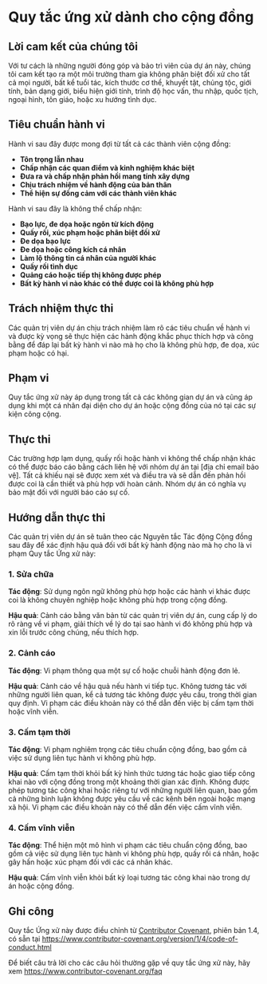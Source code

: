 # Quy tắc ứng xử dành cho cộng đồng

## Lời cam kết của chúng tôi

Với tư cách là những người đóng góp và bảo trì viên của dự án này, chúng tôi cam kết tạo ra một môi trường tham gia không phân biệt đối xử cho tất cả mọi người, bất kể tuổi tác, kích thước cơ thể, khuyết tật, chủng tộc, giới tính, bản dạng giới, biểu hiện giới tính, trình độ học vấn, thu nhập, quốc tịch, ngoại hình, tôn giáo, hoặc xu hướng tình dục.

## Tiêu chuẩn hành vi

Hành vi sau đây được mong đợi từ tất cả các thành viên cộng đồng:

- **Tôn trọng lẫn nhau**
- **Chấp nhận các quan điểm và kinh nghiệm khác biệt**
- **Đưa ra và chấp nhận phản hồi mang tính xây dựng**
- **Chịu trách nhiệm về hành động của bản thân**
- **Thể hiện sự đồng cảm với các thành viên khác**

Hành vi sau đây là không thể chấp nhận:

- **Bạo lực, đe dọa hoặc ngôn từ kích động**
- **Quấy rối, xúc phạm hoặc phân biệt đối xử**
- **Đe dọa bạo lực**
- **Đe dọa hoặc công kích cá nhân**
- **Làm lộ thông tin cá nhân của người khác**
- **Quấy rối tình dục**
- **Quảng cáo hoặc tiếp thị không được phép**
- **Bất kỳ hành vi nào khác có thể được coi là không phù hợp**

## Trách nhiệm thực thi

Các quản trị viên dự án chịu trách nhiệm làm rõ các tiêu chuẩn về hành vi và được kỳ vọng sẽ thực hiện các hành động khắc phục thích hợp và công bằng để đáp lại bất kỳ hành vi nào mà họ cho là không phù hợp, đe dọa, xúc phạm hoặc có hại.

## Phạm vi

Quy tắc ứng xử này áp dụng trong tất cả các không gian dự án và cũng áp dụng khi một cá nhân đại diện cho dự án hoặc cộng đồng của nó tại các sự kiện công cộng.

## Thực thi

Các trường hợp lạm dụng, quấy rối hoặc hành vi không thể chấp nhận khác có thể được báo cáo bằng cách liên hệ với nhóm dự án tại [địa chỉ email bảo vệ]. Tất cả khiếu nại sẽ được xem xét và điều tra và sẽ dẫn đến phản hồi được coi là cần thiết và phù hợp với hoàn cảnh. Nhóm dự án có nghĩa vụ bảo mật đối với người báo cáo sự cố.

## Hướng dẫn thực thi

Các quản trị viên dự án sẽ tuân theo các Nguyên tắc Tác động Cộng đồng sau đây để xác định hậu quả đối với bất kỳ hành động nào mà họ cho là vi phạm Quy tắc Ứng xử này:

### 1. Sửa chữa

**Tác động**: Sử dụng ngôn ngữ không phù hợp hoặc các hành vi khác được coi là không chuyên nghiệp hoặc không phù hợp trong cộng đồng.

**Hậu quả**: Cảnh cáo bằng văn bản từ các quản trị viên dự án, cung cấp lý do rõ ràng về vi phạm, giải thích về lý do tại sao hành vi đó không phù hợp và xin lỗi trước công chúng, nếu thích hợp.

### 2. Cảnh cáo

**Tác động**: Vi phạm thông qua một sự cố hoặc chuỗi hành động đơn lẻ.

**Hậu quả**: Cảnh cáo về hậu quả nếu hành vi tiếp tục. Không tương tác với những người liên quan, kể cả tương tác không được yêu cầu, trong thời gian quy định. Vi phạm các điều khoản này có thể dẫn đến việc bị cấm tạm thời hoặc vĩnh viễn.

### 3. Cấm tạm thời

**Tác động**: Vi phạm nghiêm trọng các tiêu chuẩn cộng đồng, bao gồm cả việc sử dụng liên tục hành vi không phù hợp.

**Hậu quả**: Cấm tạm thời khỏi bất kỳ hình thức tương tác hoặc giao tiếp công khai nào với cộng đồng trong một khoảng thời gian xác định. Không được phép tương tác công khai hoặc riêng tư với những người liên quan, bao gồm cả những bình luận không được yêu cầu về các kênh bên ngoài hoặc mạng xã hội. Vi phạm các điều khoản này có thể dẫn đến việc cấm vĩnh viễn.

### 4. Cấm vĩnh viễn

**Tác động**: Thể hiện một mô hình vi phạm các tiêu chuẩn cộng đồng, bao gồm cả việc sử dụng liên tục hành vi không phù hợp, quấy rối cá nhân, hoặc gây hấn hoặc xúc phạm đối với các cá nhân khác.

**Hậu quả**: Cấm vĩnh viễn khỏi bất kỳ loại tương tác công khai nào trong dự án hoặc cộng đồng.

## Ghi công

Quy tắc Ứng xử này được điều chỉnh từ [Contributor Covenant][homepage], phiên bản 1.4, có sẵn tại https://www.contributor-covenant.org/version/1/4/code-of-conduct.html

[homepage]: https://www.contributor-covenant.org

Để biết câu trả lời cho các câu hỏi thường gặp về quy tắc ứng xử này, hãy xem https://www.contributor-covenant.org/faq
